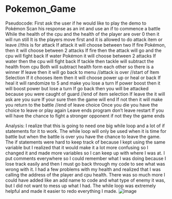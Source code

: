 # Pokemon_Game

Pseudocode:
First ask the user if he would like to play the demo to Pokémon
Scan his response as an int and use an if to commence a battle
While the health of the cpu and the health of the player are over 0 then it will run still
It is the players move first and it is allowed to do attack item or leave
//this is for attack
If attack it will choose between two
If fire Pokémon, then it will choose between 2 attacks
If fire then the attack will go and the cpu will fight back
If water Pokémon it will choose between 2 attacks
If water then the cpu will fight back
If tackle then tackle will subtract the health from cpu
Both will subtract health form each other so there is a winner
If leave then it will go back to menu
//attack is over
//start of Item Selection
If it chooses item then it will choose power up or heal or back
If heal it will randomize to 5 and make you lose a turn
If power boost then it will boost power but lose a turn
If go back then you will be attacked because you were caught of guard
//end of item selection
If leave the it will ask are you sure
If your sure then the game will end
If not then it will make you return to the battle
//end of leave choice
Once you die you have the choice to leave or play again
Leave ends program don’t leave restart
If you will have the chance to fight a stronger opponent if not they the game ends

Analysis:
I realize that this is going to need one big while loop and a lot of if statements for it to work. The while loop will only be used when it is time for battle but when the battle is over you have the chance to leave the game. The if statements were hard to keep track of because I kept using the same variable but I realized that it would make it a lot more confusing so I changed it and made more variables so I can keep up with where I was at. I put comments everywhere so I could remember what I was doing because I lose track easily and then I must go back through my code to see what was wrong with it. I had a few problems with my health and realized that I was calling the address of the player and cpu health. There was so much more I could have added like an add name to code and what type of enemy it was, but I did not want to mess up what I had. The while loop was extremely helpful and made it easier to redo everything I made.
![image](https://github.com/user-attachments/assets/5c1b1980-257a-4e55-9882-fc4666c54b20)
